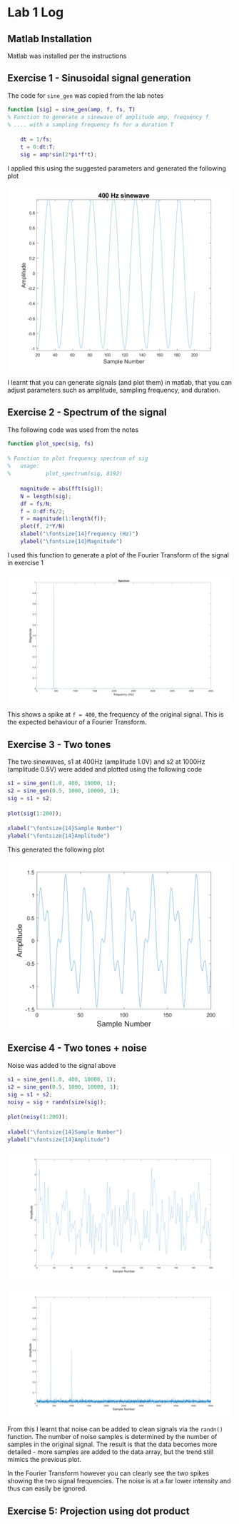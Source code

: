 # Lab 1 Log

## Matlab Installation

Matlab was installed per the instructions

## Exercise 1 - Sinusoidal signal generation

The code for `sine_gen` was copied from the lab notes

```matlab
function [sig] = sine_gen(amp, f, fs, T)
% Function to generate a sinewave of amplitude amp, frequency f
% .... with a sampling frequency fs for a duration T

    dt = 1/fs;
    t = 0:dt:T;
    sig = amp*sin(2*pi*f*t);
```

I applied this using the suggested parameters and generated the following plot

![](<media/Exercise 1 Graph.png>)

I learnt that you can generate signals (and plot them) in matlab, that you can adjust parameters such as amplitude, sampling frequency, and duration.

## Exercise 2 - Spectrum of the signal

The following code was used from the notes

```matlab
function plot_spec(sig, fs)

% Function to plot frequency spectrum of sig
%   usage:
%           plot_spectrum(sig, 8192)

    magnitude = abs(fft(sig));
    N = length(sig);
    df = fs/N;
    f = 0:df:fs/2;
    Y = magnitude(1:length(f));
    plot(f, 2*Y/N)
    xlabel("\fontsize{14}frequency (Hz)")
    ylabel("\fontsize{14}Magnitude")
```

I used this function to generate a plot of the Fourier Transform of the signal in exercise 1

![](<media/Exercise 2.png>)

This shows a spike at `f = 400`, the frequency of the original signal. This is the expected behaviour of a Fourier Transform.

## Exercise 3 - Two tones

The two sinewaves, s1 at 400Hz (amplitude 1.0V) and s2 at 1000Hz (amplitude 0.5V) were added and plotted using the following code

```matlab
s1 = sine_gen(1.0, 400, 10000, 1);
s2 = sine_gen(0.5, 1000, 10000, 1);
sig = s1 + s2;

plot(sig(1:200));

xlabel("\fontsize{14}Sample Number")
ylabel("\fontsize{14}Amplitude")
```

This generated the following plot

![](<media/Exercise 3.png>)

## Exercise 4 - Two tones + noise

Noise was added to the signal above

```matlab
s1 = sine_gen(1.0, 400, 10000, 1);
s2 = sine_gen(0.5, 1000, 10000, 1);
sig = s1 + s2;
noisy = sig + randn(size(sig));

plot(noisy(1:200));

xlabel("\fontsize{14}Sample Number")
ylabel("\fontsize{14}Amplitude")
```

![](<media/Exercise 4.png>)

![](<media/Exercise 4 Transform.png>)

From this I learnt that noise can be added to clean signals via the `randn()` function. The number of noise samples is determined by the number of samples in the original signal. The result is that the data becomes more detailed - more samples are added to the data array, but the trend still mimics the previous plot.

In the Fourier Transform however you can clearly see the two spikes showing the two signal frequencies. The noise is at a far lower intensity and thus can easily be ignored.

## Exercise 5: Projection using dot product

